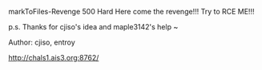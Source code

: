 markToFiles-Revenge
500
Hard
Here come the revenge!!!
Try to RCE ME!!!

p.s. Thanks for cjiso's idea and maple3142's help ~

Author: cjiso, entroy

http://chals1.ais3.org:8762/